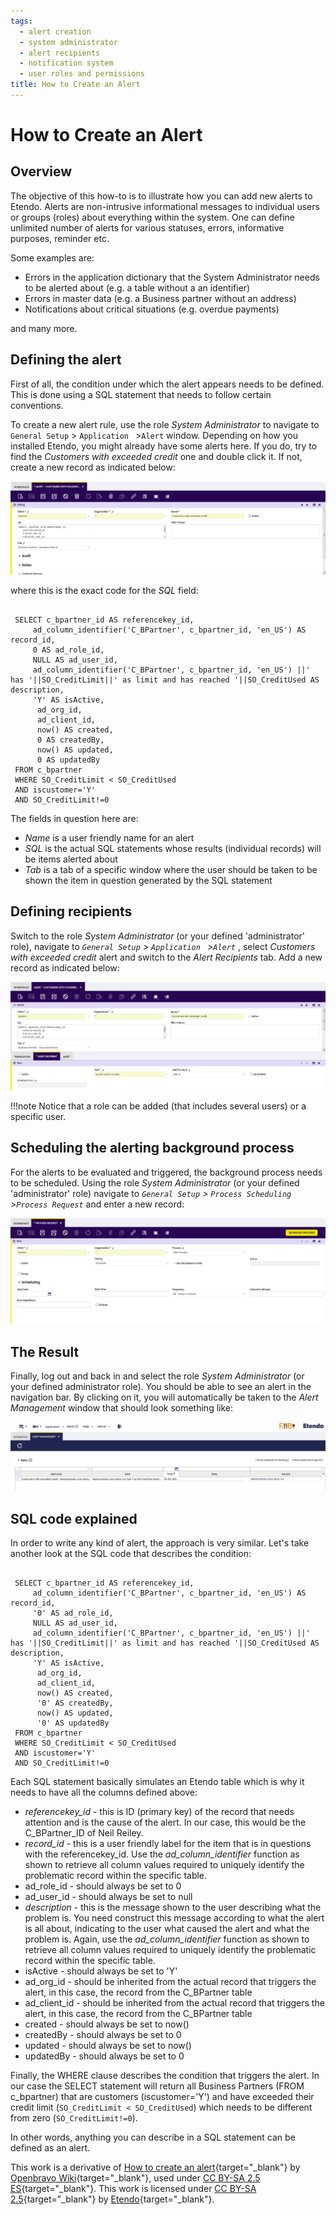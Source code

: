 ```yaml
---
tags: 
  - alert creation
  - system administrator
  - alert recipients
  - notification system
  - user roles and permissions
title: How to Create an Alert
---
```



#  How to Create an Alert

 
  
##  Overview

The objective of this how-to is to illustrate how you can add new  alerts  to
Etendo. Alerts are non-intrusive informational messages to individual users
or groups (roles) about everything within the system. One can define unlimited
number of alerts for various statuses, errors, informative purposes, reminder
etc. 

Some examples are:

  * Errors in the application dictionary that the System Administrator needs to be alerted about (e.g. a table without a an identifier)‏ 
  * Errors in master data (e.g. a Business partner without an address)‏ 
  * Notifications about critical situations (e.g. overdue payments)‏ 

and many more.

##  Defining the alert

First of all, the condition under which the alert appears needs to be defined.
This is done using a SQL statement that needs to follow certain conventions.

To create a new  alert  rule, use the role _*System Administrator*_ to navigate
to `General Setup` > `Application ` >`Alert` window. Depending on how you
installed Etendo, you might already have some alerts here. If you do, try
to find the _Customers with exceeded credit_ one and double click it. If not,
create a new record as indicated below:

  
![alt text](../../../assets/developer-guide/etendo-classic/how-to-guides/how_to_create_an_alert-0.png)


where this is the exact code for the *SQL* field:

    
    
     
     SELECT c_bpartner_id AS referencekey_id,
         ad_column_identifier('C_BPartner', c_bpartner_id, 'en_US') AS record_id,
         0 AS ad_role_id,
         NULL AS ad_user_id,
         ad_column_identifier('C_BPartner', c_bpartner_id, 'en_US') ||' has '||SO_CreditLimit||' as limit and has reached '||SO_CreditUsed AS description,
         'Y' AS isActive,
          ad_org_id, 
          ad_client_id, 
          now() AS created,  
          0 AS createdBy,  
          now() AS updated,
          0 AS updatedBy
     FROM c_bpartner 
     WHERE SO_CreditLimit < SO_CreditUsed
     AND iscustomer='Y'
     AND SO_CreditLimit!=0

The fields in question here are:

  * *Name* is a user friendly name for an alert 
  * *SQL* is the actual SQL statements whose results (individual records) will be items alerted about 
  * *Tab* is a tab of a specific window where the user should be taken to be shown the item in question generated by the SQL statement 


##  Defining recipients

Switch to the role _*System Administrator*_ (or your defined 'administrator'
role), navigate to _`General Setup` > `Application ` >`Alert`_ , select
_Customers with exceeded credit_ alert and switch to the  *Alert Recipients*
tab. Add a new record as indicated below:

  
![alt text](../../../assets/developer-guide/etendo-classic/how-to-guides/how_to_create_an_alert-1.png)

  
!!!note
    Notice that a role can be added (that includes several users) or a specific
    user.

##  Scheduling the alerting background process

For the alerts to be evaluated and triggered, the background process needs to
be scheduled. Using the role _*System Administrator*_ (or your defined 'administrator' role) navigate to _`General Setup` > `Process Scheduling ` >`Process Request`_ and enter a new record:

![alt text](../../../assets/developer-guide/etendo-classic/how-to-guides/how_to_create_an_alert-2.png)

##  The Result

Finally, log out and back in and select the role _*System Administrator*_ (or
your defined administrator role). You should be able to see an alert in the
navigation bar. By clicking on it, you will automatically be taken to the
_*Alert Management*_ window that should look something like:

  

![alt text](../../../assets/developer-guide/etendo-classic/how-to-guides/how_to_create_an_alert-3.png)

  

##  SQL code explained

In order to write any kind of alert, the approach is very similar. Let's take
another look at the SQL code that describes the condition:

    
    
     
     SELECT c_bpartner_id AS referencekey_id,
         ad_column_identifier('C_BPartner', c_bpartner_id, 'en_US') AS record_id,
         '0' AS ad_role_id,
         NULL AS ad_user_id,
         ad_column_identifier('C_BPartner', c_bpartner_id, 'en_US') ||' has '||SO_CreditLimit||' as limit and has reached '||SO_CreditUsed AS description,
         'Y' AS isActive,
          ad_org_id, 
          ad_client_id, 
          now() AS created,  
          '0' AS createdBy,  
          now() AS updated,
          '0' AS updatedBy
     FROM c_bpartner 
     WHERE SO_CreditLimit < SO_CreditUsed
     AND iscustomer='Y'
     AND SO_CreditLimit!=0

Each SQL statement basically simulates an Etendo table which is why it
needs to have all the columns defined above:

  * *referencekey_id* \- this is ID (primary key) of the record that needs attention and is the cause of the alert. In our case, this would be the C_BPartner_ID of Neil Reiley. 
  * *record_id* \- this is a user friendly label for the item that is in questions with the referencekey_id. Use the _ad_column_identifier_ function as shown to retrieve all column values required to uniquely identify the problematic record within the specific table. 
  * ad_role_id - should always be set to 0 
  * ad_user_id - should always be set to null 
  * *description* \- this is the message shown to the user describing what the problem is. You need construct this message according to what the alert is all about, indicating to the user what caused the alert and what the problem is. Again, use the _ad_column_identifier_ function as shown to retrieve all column values required to uniquely identify the problematic record within the specific table. 
  * isActive - should always be set to 'Y' 
  * ad_org_id - should be inherited from the actual record that triggers the alert, in this case, the record from the C_BPartner table 
  * ad_client_id - should be inherited from the actual record that triggers the alert, in this case, the record from the C_BPartner table 
  * created - should always be set to now() 
  * createdBy - should always be set to 0 
  * updated - should always be set to now() 
  * updatedBy - should always be set to 0 

Finally, the WHERE clause describes the condition that triggers the alert. In
our case the SELECT statement will return all Business Partners (FROM
c_bpartner) that are customers (iscustomer='Y') and have exceeded their credit
limit (`SO_CreditLimit < SO_CreditUsed`) which needs to be different from zero
(`SO_CreditLimit!=0`).

In other words, anything you can describe in a SQL statement can be defined as
an alert. 


This work is a derivative of [How to create an alert](http://wiki.openbravo.com/wiki/How_to_create_an_Alert){target="\_blank"} by [Openbravo Wiki](http://wiki.openbravo.com/wiki/Welcome_to_Openbravo){target="\_blank"}, used under [CC BY-SA 2.5 ES](https://creativecommons.org/licenses/by-sa/2.5/es/){target="\_blank"}. This work is licensed under [CC BY-SA 2.5](https://creativecommons.org/licenses/by-sa/2.5/){target="\_blank"} by [Etendo](https://etendo.software){target="\_blank"}.

